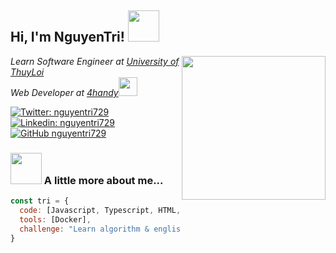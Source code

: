 <h2> Hi, I'm NguyenTri! <img src="https://media.giphy.com/media/mGcNjsfWAjY5AEZNw6/giphy.gif" width="50"></h2>
<img align='right' src="https://thumbs.gfycat.com/UnequaledVictoriousCorydorascatfish-max-1mb.gif" width="230">
<p><em>Learn Software Engineer at <a href="http://www.tlu.edu.vn">University of ThuyLoi</a></br>Web Developer at <a href="https://www.savor.vn">4handy</a><img src="https://media.giphy.com/media/WUlplcMpOCEmTGBtBW/giphy.gif" width="30"> 
</em></p>

[![Twitter: nguyentri729](https://img.shields.io/twitter/follow/nguyentri729?style=social)](https://twitter.com/nguyentri729)
[![Linkedin: nguyentri729](https://img.shields.io/badge/-nguyentri729-blue?style=flat-square&logo=Linkedin&logoColor=white&link=https://www.linkedin.com/in/nguyentri729/)](https://www.linkedin.com/in/nguyentri729/)
[![GitHub nguyentri729](https://img.shields.io/github/followers/nguyentri729?label=follow&style=social)](https://github.com/nguyentri729)


### <img src="https://media.giphy.com/media/VgCDAzcKvsR6OM0uWg/giphy.gif" width="50"> A little more about me...  

```javascript
const tri = {
  code: [Javascript, Typescript, HTML, CSS, Python, PHP],
  tools: [Docker],
  challenge: "Learn algorithm & english"
}
```
